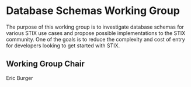 # Database Schemas Working Group #

The purpose of this working group is to investigate database schemas for various STIX use cases and propose possible implementations to the STIX community.  One of the goals is to reduce the complexity and cost of entry for developers looking to get started with STIX.

## Working Group Chair

Eric Burger



